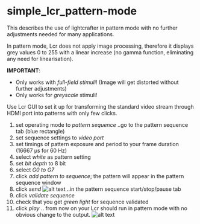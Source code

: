 # simple_lcr_pattern-mode

This describes the use of lightcrafter in pattern mode with no further adjustments needed for many applications.

In pattern mode, Lcr does not apply image processing, therefore it displays grey values 0 to 255 with a linear increase (no gamma function, eliminating any need for linearisation).

**IMPORTANT**:
- Only works with *full-field stimuli*! (Image will get distorted without further adjustments)
- Only works for *greyscale* stimuli!

Use Lcr GUI to set it up for transforming the standard video stream through HDMI port into patterns with only few clicks.

1. set operating mode to *pattern sequence*
..go to the pattern sequence tab (blue rectangle)
2. set sequence settings to *video port*
3. set timings of pattern exposure and period to your frame duration (16667 µs for 60 Hz)
4. select *white* as pattern setting
5. set *bit depth* to 8 bit
6. select *G0 to G7*
7. click *add pattern to sequence*; the pattern will appear in the pattern sequence window
8. click *send*
![alt text][img1]
..in the pattern sequence start/stop/pause tab
9. click *validate sequence*
10. check that you get *green light* for sequence validated
11. click *play*
.. from now on your Lcr should run in pattern mode with no obvious change to the output.
![alt text][img2]

[img1]: ../lcr_settings_a.png "step 1"
[img2]: ../lcr_settings_b.png "step 2"
